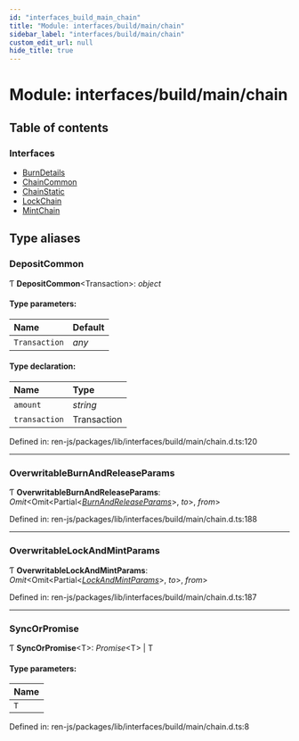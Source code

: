 ```yaml
---
id: "interfaces_build_main_chain"
title: "Module: interfaces/build/main/chain"
sidebar_label: "interfaces/build/main/chain"
custom_edit_url: null
hide_title: true
---
```


# Module: interfaces/build/main/chain

## Table of contents

### Interfaces

- [BurnDetails](../interfaces/interfaces_build_main_chain.burndetails.md)
- [ChainCommon](../interfaces/interfaces_build_main_chain.chaincommon.md)
- [ChainStatic](../interfaces/interfaces_build_main_chain.chainstatic.md)
- [LockChain](../interfaces/interfaces_build_main_chain.lockchain.md)
- [MintChain](../interfaces/interfaces_build_main_chain.mintchain.md)

## Type aliases

### DepositCommon

Ƭ **DepositCommon**<Transaction\>: *object*

#### Type parameters:

Name | Default |
:------ | :------ |
`Transaction` | *any* |

#### Type declaration:

Name | Type |
:------ | :------ |
`amount` | *string* |
`transaction` | Transaction |

Defined in: ren-js/packages/lib/interfaces/build/main/chain.d.ts:120

___

### OverwritableBurnAndReleaseParams

Ƭ **OverwritableBurnAndReleaseParams**: *Omit*<Omit<Partial<[*BurnAndReleaseParams*](../interfaces/interfaces_build_main_parameters.burnandreleaseparams.md)\>, *to*\>, *from*\>

Defined in: ren-js/packages/lib/interfaces/build/main/chain.d.ts:188

___

### OverwritableLockAndMintParams

Ƭ **OverwritableLockAndMintParams**: *Omit*<Omit<Partial<[*LockAndMintParams*](../interfaces/interfaces_build_main_parameters.lockandmintparams.md)\>, *to*\>, *from*\>

Defined in: ren-js/packages/lib/interfaces/build/main/chain.d.ts:187

___

### SyncOrPromise

Ƭ **SyncOrPromise**<T\>: *Promise*<T\> \| T

#### Type parameters:

Name |
:------ |
`T` |

Defined in: ren-js/packages/lib/interfaces/build/main/chain.d.ts:8
